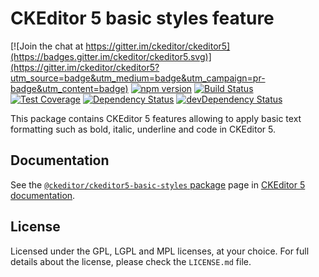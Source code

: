 CKEditor 5 basic styles feature
========================================

[![Join the chat at https://gitter.im/ckeditor/ckeditor5](https://badges.gitter.im/ckeditor/ckeditor5.svg)](https://gitter.im/ckeditor/ckeditor5?utm_source=badge&utm_medium=badge&utm_campaign=pr-badge&utm_content=badge)
[![npm version](https://badge.fury.io/js/%40ckeditor%2Fckeditor5-basic-styles.svg)](https://www.npmjs.com/package/@ckeditor/ckeditor5-basic-styles)
[![Build Status](https://travis-ci.org/ckeditor/ckeditor5-basic-styles.svg?branch=master)](https://travis-ci.org/ckeditor/ckeditor5-basic-styles)
[![Test Coverage](https://codeclimate.com/github/ckeditor/ckeditor5-basic-styles/badges/coverage.svg)](https://codeclimate.com/github/ckeditor/ckeditor5-basic-styles/coverage)
[![Dependency Status](https://david-dm.org/ckeditor/ckeditor5-basic-styles/status.svg)](https://david-dm.org/ckeditor/ckeditor5-basic-styles)
[![devDependency Status](https://david-dm.org/ckeditor/ckeditor5-basic-styles/dev-status.svg)](https://david-dm.org/ckeditor/ckeditor5-basic-styles?type=dev)

This package contains CKEditor 5 features allowing to apply basic text formatting such as bold, italic, underline and code in CKEditor 5.

## Documentation

See the [`@ckeditor/ckeditor5-basic-styles` package](https://ckeditor5.github.io/docs/nightly/ckeditor5/latest/api/basic-styles.html) page in [CKEditor 5 documentation](https://ckeditor5.github.io/docs/nightly/ckeditor5/latest/).

## License

Licensed under the GPL, LGPL and MPL licenses, at your choice. For full details about the license, please check the `LICENSE.md` file.
